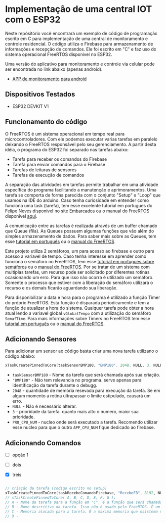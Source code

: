 # Implementação de uma central IOT com o ESP32


 Neste repósitório você encontrará um exemplo de código de programação escrito em C para implementação de uma central de monitoramento e controle residencial.
O código utiliza o Firebase para armazenamento de informações e recepção de comandos. Ele foi escrito em "C" e faz uso do sistema operacional FreeRTOS disponivel no ESP32.

Uma versão do aplicativo para monitoramento e controle via celular pode ser encontrada no link abaixo (apenas android).
* [APP de monitoramento para android]( https://github.com/diegogark/HomeIOT-APP)

## Dispositivos Testados

* ESP32 DEVKIT V1

## Funcionamento do código

 O FreeRTOS é um sistema operacional em tempo real para microcontroladores. Com ele podemos executar varias tarefas em paralelo deixando o FreeRTOS responsável pelo seu gerenciamento. A partir desta idéia, o programa do ESP32 foi separado nas tarefas abaixo:

 * Tarefa para receber os comandos do Firebase
 * Tarefa para enviar comandos para o Firebase
 * Tarefas de leituras de sensores
 * Tarefas de execução de comandos
 
 A separação das atividades em tarefas permite trabalhar em uma atividade específica do programa facilitando a manutenção e aprimoramentos. Uma tarefa se comporta de forma parecida com o conjunto "Setup" e "Loop" que usamos na IDE do arduino. Caso tenha curiosidade em entender como funciona uma task (tarefa), tem esse excelente tutorial em portugues do Felipe Neves disponivel no site [Embarcados](https://www.embarcados.com.br/esp32-lidando-com-multiprocessamento-parte-ii/) ou o manual do FreeRTOS disponivel [aqui](https://www.freertos.org/Documentation/RTOS_book.html).

 A comunicação entre as tarefas é realizada através de um buffer chamado que Queue (fila). As Queues possuem algumas funções que vão além do simples armazenamento de dados. Para saber mais sobre as Queues, tem esse [tutorial em português](https://www.embarcados.com.br/rtos-queue-sincronizacao-e-comunicacao/) ou o [manual do FreeRTOS](https://www.freertos.org/wp-content/uploads/2018/07/FreeRTOS_Reference_Manual_V10.0.0.pdf).
 
 Este projeto utiliza 2 semáforos, um para acesso ao firebase e outro para acesso a variavel de tempo. Caso tenha interesse em aprender como funciona o semáforo no FreeRTOS, tem esse [tutorial em portugues sobre semáforos](https://www.embarcados.com.br/rtos-semaforos-sincronizacao-de-tarefas/) ou o [manual do FreeRTOS](https://www.freertos.org/wp-content/uploads/2018/07/FreeRTOS_Reference_Manual_V10.0.0.pdf). Por se tratar de um sistema com multiplas tarefas, um recurso pode ser solicitado por diferentes rotinas ocasionando um erro. Para que isso não ocorra é utilizado um semáforo. Somente o processo que estiver com a liberação do semáforo utilizará o recurso e os demais ficarão aguardando sua liberação.
 
 Para disponibilizar a data e hora para o programa é utilizado a função Timer do próprio FreeRTOS. Esta função é disparada periodicamente e tem a função de atualizar a hora do sistema. Qualquer tarefa pode obter a hora atual lendo a variavel global ``` vGlobalTempo ``` com a utilização do semáforo ``` SemafTime ```. Para mais informações sobre Timers no FreeRTOS tem esse [tutorial em português](https://www.embarcados.com.br/rtos-software-timer-no-freertos/) ou o [manual do FreeRTOS](https://www.freertos.org/wp-content/uploads/2018/07/FreeRTOS_Reference_Manual_V10.0.0.pdf).
 
## Adicionando Sensores

Para adicionar um sensor ao código basta criar uma nova tarefa utilizano o código abaixo:
```C++
xTaskCreatePinnedToCore(taskSensorBMP180, "BMP180", 2048, NULL, 3, NULL, PRO_CPU_NUM);
```
* ```taskSensorBMP180``` - Nome da tarefa que será chamada após sua criação.
* ```"BMP180"``` - Não tem relevancia no programa. serve apenas para identificação da tarefa durante o debugg.
* ```2048``` - quantidade de memória resevada para execução da tarefa. Se em algum momento a rotina ultrapassar o limite estipulado, causará um erro.
* ```NULL``` - Não é necessário alterar.
* ```3``` - prioridade da tarefa. quanto mais alto o numero, maior sua prioridade.
* ```PRO_CPU_NUM``` - nucleo onde será executado a tarefa. Recomendo utilizar esse nucleo para que o outro ```APP_CPU_NUM``` fique dedicado ao firebase.

## Adicionando Comandos

 -[ ] opção 1
 -[ ] dois
 -[x] treis



```C++

// criação da tarefa (codigo escrito no setup)
xTaskCreatePinnedToCore(taskRecebeComandoFirebase, "RecebeFB", 8192, NULL, 5, NULL, APP_CPU_NUM);
// xTaskCreatePinnedToCore( A, B, C, D, E, F, G );
// A - Nome da tarefa para a função em "C". é a função que será chamada após a criação da tarefa
// B - Nome descritivo da tarefa. Isso não é usado pelo FreeRTOS. É um nome amigavel para identificação da tarefa durante o debug
// C - Memoria alocada para a tarefa. É a maxima memoria que osistema vai precisar.
// D - 


```


